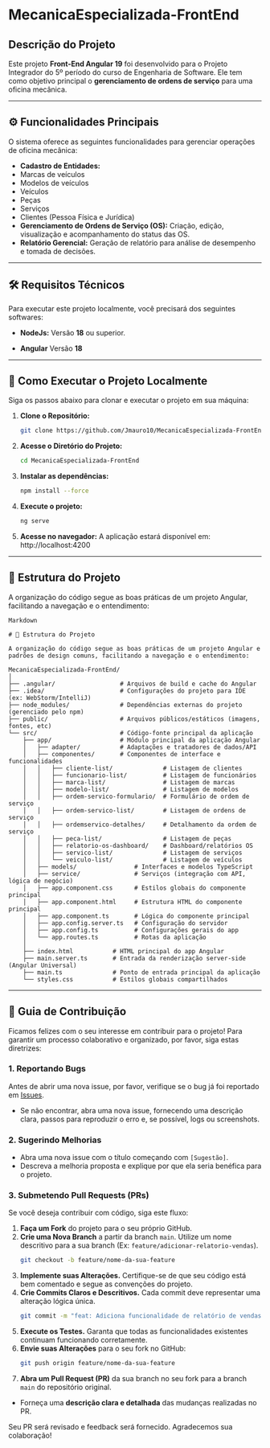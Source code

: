 # MecanicaEspecializada-FrontEnd

## Descrição do Projeto

Este projeto **Front-End Angular 19** foi desenvolvido para o Projeto Integrador do 5º período do curso de Engenharia de Software. Ele tem como objetivo principal o **gerenciamento de ordens de serviço** para uma oficina mecânica.

---

## ⚙️ Funcionalidades Principais

O sistema oferece as seguintes funcionalidades para gerenciar operações de oficina mecânica:

-   **Cadastro de Entidades:**
  -   Marcas de veículos
  -   Modelos de veículos
  -   Veículos
  -   Peças
  -   Serviços
  -   Clientes (Pessoa Física e Jurídica)
-   **Gerenciamento de Ordens de Serviço (OS):** Criação, edição, visualização e acompanhamento do status das OS.
-   **Relatório Gerencial:** Geração de relatório para análise de desempenho e tomada de decisões.

---

## 🛠️ Requisitos Técnicos

Para executar este projeto localmente, você precisará dos seguintes softwares:

-   **NodeJs:** Versão **18** ou superior.

-   **Angular** Versão **18**
---


## 🚀 Como Executar o Projeto Localmente

Siga os passos abaixo para clonar e executar o projeto em sua máquina:

1.  **Clone o Repositório:**
    ```bash
    git clone https://github.com/Jmauro10/MecanicaEspecializada-FrontEnd.git
    ```

2.  **Acesse o Diretório do Projeto:**
    ```bash
    cd MecanicaEspecializada-FrontEnd
    ```

3.  **Instalar as dependências:**

    ```bash
    npm install --force
    ```
    
4.  **Execute o projeto:**
    ```bash
    ng serve
    ```

5.  **Acesse no navegador:**
  A aplicação estará disponível em:
  http://localhost:4200
---

## 📂 Estrutura do Projeto

A organização do código segue as boas práticas de um projeto Angular, facilitando a navegação e o entendimento:

```
Markdown

# 📂 Estrutura do Projeto

A organização do código segue as boas práticas de um projeto Angular e padrões de design comuns, facilitando a navegação e o entendimento:

MecanicaEspecializada-FrontEnd/
│
├── .angular/                  # Arquivos de build e cache do Angular
├── .idea/                     # Configurações do projeto para IDE (ex: WebStorm/IntelliJ)
├── node_modules/              # Dependências externas do projeto (gerenciado pelo npm)
├── public/                    # Arquivos públicos/estáticos (imagens, fontes, etc)
└── src/                       # Código-fonte principal da aplicação
    ├── app/                   # Módulo principal da aplicação Angular
    │   ├── adapter/           # Adaptações e tratadores de dados/API
    │   ├── componentes/       # Componentes de interface e funcionalidades
    │   │   ├── cliente-list/              # Listagem de clientes
    │   │   ├── funcionario-list/          # Listagem de funcionários
    │   │   ├── marca-list/                # Listagem de marcas
    │   │   ├── modelo-list/               # Listagem de modelos
    │   │   ├── ordem-servico-formulario/  # Formulário de ordem de serviço
    │   │   ├── ordem-servico-list/        # Listagem de ordens de serviço
    │   │   ├── ordemservico-detalhes/     # Detalhamento da ordem de serviço
    │   │   ├── peca-list/                 # Listagem de peças
    │   │   ├── relatorio-os-dashboard/    # Dashboard/relatórios OS
    │   │   ├── servico-list/              # Listagem de serviços
    │   │   └── veiculo-list/              # Listagem de veículos
    │   ├── models/                # Interfaces e modelos TypeScript
    │   ├── service/               # Serviços (integração com API, lógica de negócio)
    │   ├── app.component.css      # Estilos globais do componente principal
    │   ├── app.component.html     # Estrutura HTML do componente principal
    │   ├── app.component.ts       # Lógica do componente principal
    │   ├── app.config.server.ts   # Configuração do servidor
    │   ├── app.config.ts          # Configurações gerais do app
    │   └── app.routes.ts          # Rotas da aplicação
    │
    ├── index.html           # HTML principal do app Angular
    ├── main.server.ts       # Entrada da renderização server-side (Angular Universal)
    ├── main.ts              # Ponto de entrada principal da aplicação
    └── styles.css           # Estilos globais compartilhados
```

---

## 🤝 Guia de Contribuição

Ficamos felizes com o seu interesse em contribuir para o projeto! Para garantir um processo colaborativo e organizado, por favor, siga estas diretrizes:

### 1. Reportando Bugs

Antes de abrir uma nova issue, por favor, verifique se o bug já foi reportado em [Issues](https://github.com/Edielson062/MecanicaEspecializada-BackEnd/issues).

- Se não encontrar, abra uma nova issue, fornecendo uma descrição clara, passos para reproduzir o erro e, se possível, logs ou screenshots.

### 2. Sugerindo Melhorias

-   Abra uma nova issue com o título começando com `[Sugestão]`.
-   Descreva a melhoria proposta e explique por que ela seria benéfica para o projeto.

### 3. Submetendo Pull Requests (PRs)

Se você deseja contribuir com código, siga este fluxo:

1.  **Faça um Fork** do projeto para o seu próprio GitHub.
2.  **Crie uma Nova Branch** a partir da branch `main`. Utilize um nome descritivo para a sua branch (Ex: `feature/adicionar-relatorio-vendas`).
    ```bash
    git checkout -b feature/nome-da-sua-feature
    ```
3.  **Implemente suas Alterações.** Certifique-se de que seu código está bem comentado e segue as convenções do projeto.
4.  **Crie Commits Claros e Descritivos.** Cada commit deve representar uma alteração lógica única.
    ```bash
    git commit -m "feat: Adiciona funcionalidade de relatório de vendas"
    ```
5.  **Execute os Testes.** Garanta que todas as funcionalidades existentes continuam funcionando corretamente.
6.  **Envie suas Alterações** para o seu fork no GitHub:
    ```bash
    git push origin feature/nome-da-sua-feature
    ```
7.  **Abra um Pull Request (PR)** da sua branch no seu fork para a branch `main` do repositório original.
  -   Forneça uma **descrição clara e detalhada** das mudanças realizadas no PR.

Seu PR será revisado e feedback será fornecido. Agradecemos sua colaboração!
